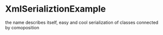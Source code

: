 # XmlSerializtionExample
the name describes itself, easy and cool serialization of classes connected by comoposition 
